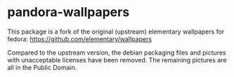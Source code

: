 # pandora-wallpapers

This package is a fork of the original (upstream) elementary wallpapers for
fedora: <https://github.com/elementary/wallpapers>

Compared to the upstream version, the debian packaging files and pictures with
unacceptable licenses have been removed. The remaining pictures are all in the
Public Domain.

